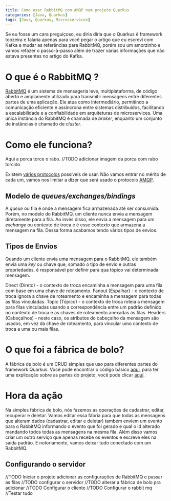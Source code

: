 ```yaml
---
title: Como usar RabbitMQ com AMQP num projeto Quarkus
categories: [Java, Quarkus]
tags: [Java, Quarkus, Microsservicos]
---
```


Se eu fosse um cara preguiçoso, eu diria diria que o Quarkus é framework topzeira e falaria apenas para você pegar o artigo que eu escrevi com Kafka e mudar as referências para RabbitMQ, porém sou um amorzinho e vamos refazer o passo-à-passo além de trazer várias informações que não estava presentes no artigo do Kafka.

# O que é o RabbitMQ ?
[RabbitMQ](https://www.rabbitmq.com/) é um sistema de mensageria leve, multiplataforma, de código aberto e amplamente utilizado para transmitir mensagens entre diferentes partes de uma aplicação. Ele atua como intermediário, permitindo a comunicação eficiente e assíncrona entre sistemas distribuídos, facilitando a escalabilidade e a confiabilidade em arquiteturas de microservices. Uma única instância do RabbitMQ é chamada de *broker*, enquanto um conjunto de instâncias é chamado de *cluster*. 

# Como ele funciona?
Aqui a porca torce o rabo.
//TODO adicionar imagem da porca com rabo torcido

Existem [vários protocolos](https://www.rabbitmq.com/protocols.html) possíveis de usar. Não vamos entrar no mérito de cada um, vamos nos limitar a dizer que será usado o protocolo [AMQP](https://www.amqp.org/).

## Modelo de *queues/exchanges/bindings*
A *queue* ou fila é onde a mensagem fica armazenada até ser consumida. Porém, no modelo do RabbitMQ, um cliente nunca envia a mensagem diretamente para a fila. Ao invés disso, ele envia a mensagem para um *exchange* ou contexto de troca e é esse contexto que armazena a mensagem na fila. Dessa forma acabamos tendo vários tipos de envios. 

## Tipos de Envios
Quando um cliente envia uma mensagem para o RabbitMQ, ele também envia uma *key* ou chave que, somado o tipo de envio e outras propriedades, é responsável por definir para qua tópico vai determinada mensagem. 

Direct (Direto) - o contexto de troca encaminha a mensagem para uma fila com base em uma chave de roteamento.
Fanout (Espalhar) - o contexto de troca ignora a chave de roteamento e encaminha a mensagem para todas as filas vinculadas.
Topic (Tópico) - o contexto de troca roteia a mensagem para filas vinculadas usando a correspondência entre um padrão definido no contexto de troca e as chaves de roteamento anexadas às filas.
Headers (Cabeçalhos) - neste caso, os atributos do cabeçalho da mensagem são usados, em vez da chave de roteamento, para vincular umo contexto de troca a uma ou mais filas.

# O que foi a fábrica de bolo?
A fábrica de bolo é um CRUD simples que uso para diferentes partes do framework Quarkus. Você pode encontrar o código básico [aqui](https://github.com/lucasscharf/blog-posts-code/tree/master/open-api), para ter uma explicação sobre as partes do projeto, você pode clicar [aqui](/posts/Quarkus_e_openAPI/).

# Hora da ação
Na simples fábrica de bolo, nós fazemos as operações de cadastrar, editar, recuperar e deletar. Vamos editar essa fábria para que todas as mensagens que alteram dados (cadastrar, editar e deletar) também enviem um evento para o RabbitMQ informando o evento que foi gerado e qual o id alterado mandando todos todas as mensagens na mesma fila. Além disso vamos criar um outro serviço que apenas recebe os eventos e escreve eles na saída padrão. E notoriamente, vamos deixar tudo conectado com um RabbitMQ.

## Configurando o servidor
//TODO Iniciar o projeto adicionar as configurações de RabbitMQ e passar as filas
//TODO configurar o servidor
//TODO alterar a fábrica de bolo pra adicionar
//TODO Configurar o cliente
//TODO Configurar o rabbit mq
//Testar tudo 

